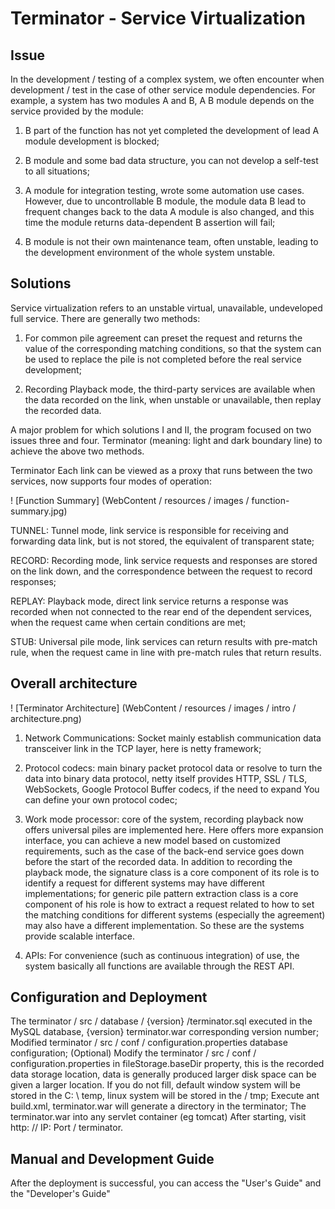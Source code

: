 Terminator - Service Virtualization
==========

Issue
----------
In the development / testing of a complex system, we often encounter when development / test in the case of other service module dependencies. For example, a system has two modules A and B, A B module depends on the service provided by the module:

1. B part of the function has not yet completed the development of lead A module development is blocked;

2. B module and some bad data structure, you can not develop a self-test to all situations;

3. A module for integration testing, wrote some automation use cases. However, due to uncontrollable B module, the module data B lead to frequent changes back to the data A module is also changed, and this time the module returns data-dependent B assertion will fail;

4. B module is not their own maintenance team, often unstable, leading to the development environment of the whole system unstable.

Solutions
----------

Service virtualization refers to an unstable virtual, unavailable, undeveloped full service. There are generally two methods:

1. For common pile agreement can preset the request and returns the value of the corresponding matching conditions, so that the system can be used to replace the pile is not completed before the real service development;

2. Recording Playback mode, the third-party services are available when the data recorded on the link, when unstable or unavailable, then replay the recorded data.

A major problem for which solutions I and II, the program focused on two issues three and four. Terminator (meaning: light and dark boundary line) to achieve the above two methods.

Terminator Each link can be viewed as a proxy that runs between the two services, now supports four modes of operation:

! [Function Summary] (WebContent / resources / images / function-summary.jpg)

TUNNEL: Tunnel mode, link service is responsible for receiving and forwarding data link, but is not stored, the equivalent of transparent state;

RECORD: Recording mode, link service requests and responses are stored on the link down, and the correspondence between the request to record responses;

REPLAY: Playback mode, direct link service returns a response was recorded when not connected to the rear end of the dependent services, when the request came when certain conditions are met;

STUB: Universal pile mode, link services can return results with pre-match rule, when the request came in line with pre-match rules that return results.

Overall architecture
----------
! [Terminator Architecture] (WebContent / resources / images / intro / architecture.png)

1. Network Communications: Socket mainly establish communication data transceiver link in the TCP layer, here is netty framework;

2. Protocol codecs: main binary packet protocol data or resolve to turn the data into binary data protocol, netty itself provides HTTP, SSL / TLS, WebSockets, Google Protocol Buffer codecs, if the need to expand You can define your own protocol codec;

3. Work mode processor: core of the system, recording playback now offers universal piles are implemented here. Here offers more expansion interface, you can achieve a new model based on customized requirements, such as the case of the back-end service goes down before the start of the recorded data. In addition to recording the playback mode, the signature class is a core component of its role is to identify a request for different systems may have different implementations; for generic pile pattern extraction class is a core component of his role is how to extract a request related to how to set the matching conditions for different systems (especially the agreement) may also have a different implementation. So these are the systems provide scalable interface.

4. APIs: For convenience (such as continuous integration) of use, the system basically all functions are available through the REST API.

Configuration and Deployment
----------
The terminator / src / database / {version} /terminator.sql executed in the MySQL database, {version} terminator.war corresponding version number;
Modified terminator / src / conf / configuration.properties database configuration;
(Optional) Modify the terminator / src / conf / configuration.properties in fileStorage.baseDir property, this is the recorded data storage location, data is generally produced larger disk space can be given a larger location. If you do not fill, default window system will be stored in the C: \ temp, linux system will be stored in the / tmp;
Execute ant build.xml, terminator.war will generate a directory in the terminator;
The terminator.war into any servlet container (eg tomcat) After starting, visit http: // IP: Port / terminator.

Manual and Development Guide
----------
After the deployment is successful, you can access the "User's Guide" and the "Developer's Guide"
